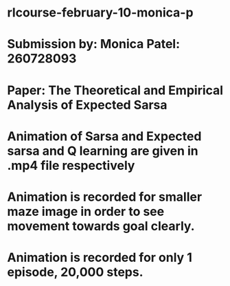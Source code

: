 # rlcourse-february-10-monica-p
# Submission by: Monica Patel: 260728093
# Paper: The Theoretical and Empirical Analysis of Expected Sarsa

# Animation of Sarsa and Expected sarsa and Q learning are given in .mp4 file respectively

# Animation is recorded for smaller maze image in order to see movement towards goal clearly.
# Animation is recorded for only 1 episode, 20,000 steps.
